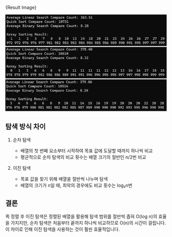 {Result Image}

![](./compareSearches1.png)
![](./compareSearches2.png)
![](./compareSearches3.png)


## 탐색 방식 차이

1. 순차 탐색
   - 배열의 첫 번째 요소부터 시작하여 목표 값에 도달할 때까지 하나씩 비교
   - 평균적으로 순차 탐색의 비교 횟수는 배열 크기의 절반인 n/2번 비교
  
2. 이진 탐색
   - 목표 값을 찾기 위해 배열을 절반씩 나누며 탐색
   - 배열의 크기가 n일 때, 최악의 경우에도 비교 횟수는 log₂n번
  
## 결론
퀵 정렬 후 이진 탐색은 정렬된 배열을 활용해 탐색 범위를 절반씩 좁혀 O(log n)의 효율을 가지지만, 순차 탐색은 처음부터 끝까지 하나씩 비교하므로 O(n)의 시간이 걸립니다. 이 차이로 인해 이진 탐색을 사용하는 것이 훨씬 효율적입니다. 
